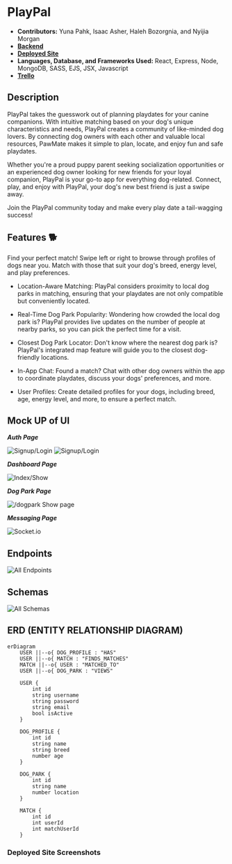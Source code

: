 # PlayPal

- **Contributors:** Yuna Pahk, Isaac Asher, Haleh Bozorgnia, and Nyijia Morgan
- [**Backend**](https://github.com/yunapahk/playpal-backend)
- [**Deployed Site**](https://bookmarkd-504g.onrender.com)
- **Languages, Database, and Frameworks Used:** React, Express, Node, MongoDB, SASS, EJS, JSX, Javascript
- [**Trello**](https://trello.com/b/6PwBedlF/playpal)

## Description

PlayPal takes the guesswork out of planning playdates for your canine companions. With intuitive matching based on your dog's unique characteristics and needs, PlayPal creates a community of like-minded dog lovers. By connecting dog owners with each other and valuable local resources, PawMate makes it simple to plan, locate, and enjoy fun and safe playdates.

Whether you're a proud puppy parent seeking socialization opportunities or an experienced dog owner looking for new friends for your loyal companion, PlayPal is your go-to app for everything dog-related. Connect, play, and enjoy with PlayPal, your dog's new best friend is just a swipe away.

Join the PlayPal community today and make every play date a tail-wagging success!

## Features 🐕
Find your perfect match! Swipe left or right to browse through profiles of dogs near you. Match with those that suit your dog's breed, energy level, and play preferences.

- Location-Aware Matching: PlayPal considers proximity to local dog parks in matching, ensuring that your playdates are not only compatible but conveniently located.

- Real-Time Dog Park Popularity: Wondering how crowded the local dog park is? PlayPal provides live updates on the number of people at nearby parks, so you can pick the perfect time for a visit.

- Closest Dog Park Locator: Don't know where the nearest dog park is? PlayPal's integrated map feature will guide you to the closest dog-friendly locations.

- In-App Chat: Found a match? Chat with other dog owners within the app to coordinate playdates, discuss your dogs' preferences, and more.

- User Profiles: Create detailed profiles for your dogs, including breed, age, energy level, and more, to ensure a perfect match.

## Mock UP of UI
***Auth Page***

![Signup/Login](https://i.imgur.com/KdJYz4E.png)
![Signup/Login](https://i.imgur.com/U56xPOG.png)

***Dashboard Page***

![Index/Show](https://i.imgur.com/kdCzQUT.png)

***Dog Park Page***

![/dogpark Show page](https://i.imgur.com/G3TAKhr.png)

***Messaging Page***

![Socket.io](https://i.imgur.com/XqMBEYW.png)

## Endpoints
![All Endpoints](https://i.imgur.com/JQLyZZD.png)

## Schemas
![All Schemas](https://i.imgur.com/7jiqcJp.png)
   
## ERD (ENTITY RELATIONSHIP DIAGRAM)
``` mermaid
erDiagram
    USER ||--o{ DOG_PROFILE : "HAS"
    USER ||--o{ MATCH : "FINDS_MATCHES"
    MATCH ||--o{ USER : "MATCHED_TO"
    USER ||--o{ DOG_PARK : "VIEWS"
    
    USER {
        int id
        string username
        string password
        string email
        bool isActive
    }
    
    DOG_PROFILE {
        int id
        string name
        string breed
        number age
    }
    
    DOG_PARK {
        int id
        string name
        number location
    }
    
    MATCH {
        int id
        int userId
        int matchUserId
    }
```

### Deployed Site Screenshots
